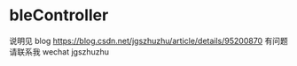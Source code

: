 # bleController
说明见 blog 
https://blog.csdn.net/jgszhuzhu/article/details/95200870
有问题请联系我
wechat  jgszhuzhu
